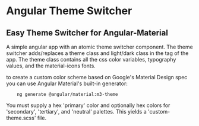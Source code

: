 # Angular Theme Switcher
## Easy Theme Switcher for Angular-Material
A simple angular app with an atomic theme switcher component. The theme switcher adds/replaces a theme class and light/dark class in the <body> tag of the app. The theme class contains all the css color variables, typography values, and the material-icons fonts.

to create a custom color scheme based on Google's Material Design spec you can use Angular Material's built-in generator:

`    ng generate @angular/material:m3-theme`

You must supply a hex 'primary' color and optionally hex colors for 'secondary', 'tertiary', and 'neutral' palettes. This yields a 'custom-theme.scss' file.